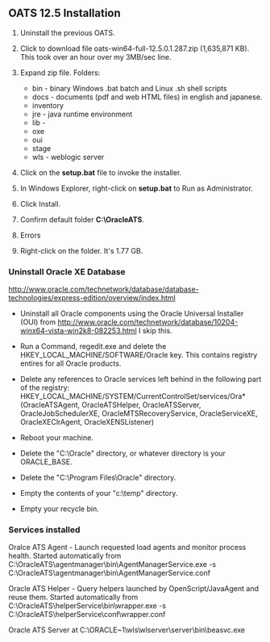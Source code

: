 ## <a id="OATS12.5"></a> OATS 12.5 Installation

1. Uninstall the previous OATS.
2. Click to download file oats-win64-full-12.5.0.1.287.zip  (1,635,871 KB). This took over an hour over my 3MB/sec line. 
3. Expand zip file. Folders:

	* bin - binary Windows .bat batch and Linux .sh shell scripts
  	* docs - documents (pdf and web HTML files) in english and japanese.
	* inventory
	* jre - java runtime environment
	* lib - 
	* oxe
	* oui
	* stage
	* wls - weblogic server

4. Click on the **setup.bat** file to invoke the installer.
5. In Windows Explorer, right-click on **setup.bat** to Run as Administrator.
6. Click Install.
7. Confirm default folder **C:\OracleATS**. 
8. Errors 
9. Right-click on the folder. It's 1.77 GB.

### <a name="OATS_Uninstall"> Uninstall Oracle XE Database</a>

http://www.oracle.com/technetwork/database/database-technologies/express-edition/overview/index.html

* Uninstall all Oracle components using the Oracle Universal Installer (OUI)
	from http://www.oracle.com/technetwork/database/10204-winx64-vista-win2k8-082253.html
  I skip this.

* Run a Command, regedit.exe and delete the HKEY_LOCAL_MACHINE/SOFTWARE/Oracle key. 
This contains registry entires for all Oracle products.

* Delete any references to Oracle services left behind in the following part of the registry:
  HKEY_LOCAL_MACHINE/SYSTEM/CurrentControlSet/services/Ora*
  (OracleATSAgent, OracleATSHelper, OracleATSServer, OracleJobSchedulerXE, OracleMTSRecoveryService, 
  OracleServiceXE, OracleXEClrAgent, OracleXENSListener)

* Reboot your machine.
* Delete the "C:\Oracle" directory, or whatever directory is your ORACLE_BASE.
* Delete the "C:\Program Files\Oracle" directory.
* Empty the contents of your "c:\temp" directory.
* Empty your recycle bin.

### <a name="ServicesInstalled"> Services installed</a>

Oralce ATS Agent - Launch requested load agents and monitor process health.
	Started automatically from
	C:\OracleATS\agentmanager\bin\AgentManagerService.exe -s C:\OracleATS\agentmanager\bin\\AgentManagerService.conf
	
Oracle ATS Helper - Query helpers launched by OpenScript/JavaAgent and reuse them.
	Started automatically from 
	C:\OracleATS\helperService\bin\wrapper.exe -s C:\OracleATS\helperService\conf\wrapper.conf
	
Oracle ATS Server at C:\ORACLE~1\wls\wlserver\server\bin\beasvc.exe

